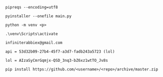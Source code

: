 ```code
pipreqs --encoding=utf8
```

```code
pyinstaller --onefile main.py
```

```code
python -m venv <p>
```

```code
.\venv\Scripts\activate
```

```code
infiniterabbiex@gmail.com
```

```code
api = 53d32b09-27b4-45f7-a3d7-fadb243a5723 (lol)
```

```code
lol = AIzaSyCmrGqmjx-QSD_3nq3-bZ6xz1wtTO_Jv8s
```

```code
pip install https://github.com/<username>/<repo>/archive/master.zip
```

```code

```
